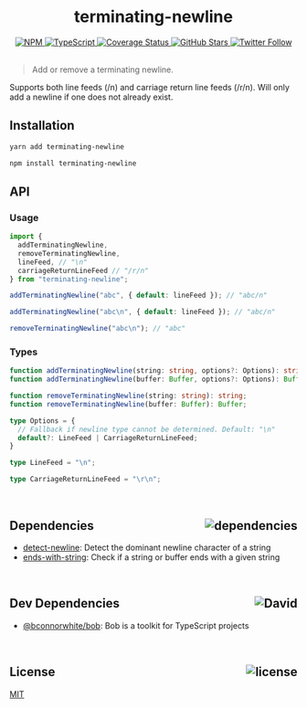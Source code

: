 <div align="center">
  <h1>terminating-newline</h1>
  <a href="https://npmjs.com/package/terminating-newline">
    <img alt="NPM" src="https://img.shields.io/npm/v/terminating-newline.svg">
  </a>
  <a href="https://github.com/bconnorwhite/terminating-newline">
    <img alt="TypeScript" src="https://img.shields.io/github/languages/top/bconnorwhite/terminating-newline.svg">
  </a>
  <a href='https://coveralls.io/github/bconnorwhite/terminating-newline?branch=master'>
    <img alt="Coverage Status" src="https://img.shields.io/coveralls/github/bconnorwhite/terminating-newline.svg?branch=master">
  </a>
  <a href="https://github.com/bconnorwhite/terminating-newline">
    <img alt="GitHub Stars" src="https://img.shields.io/github/stars/bconnorwhite/terminating-newline?label=Stars%20Appreciated%21&style=social">
  </a>
  <a href="https://twitter.com/bconnorwhite">
    <img alt="Twitter Follow" src="https://img.shields.io/twitter/follow/bconnorwhite.svg?label=%40bconnorwhite&style=social">
  </a>
</div>

<br />

> Add or remove a terminating newline.

Supports both line feeds (/n) and carriage return line feeds (/r/n). Will only add a newline if one does not already exist.

## Installation

```bash
yarn add terminating-newline
```

```bash
npm install terminating-newline
```

## API

### Usage
```ts
import {
  addTerminatingNewline,
  removeTerminatingNewline,
  lineFeed, // "\n"
  carriageReturnLineFeed // "/r/n"
} from "terminating-newline";

addTerminatingNewline("abc", { default: lineFeed }); // "abc/n"

addTerminatingNewline("abc\n", { default: lineFeed }); // "abc/n"

removeTerminatingNewline("abc\n"); // "abc"

```
### Types
```ts
function addTerminatingNewline(string: string, options?: Options): string;
function addTerminatingNewline(buffer: Buffer, options?: Options): Buffer;

function removeTerminatingNewline(string: string): string;
function removeTerminatingNewline(buffer: Buffer): Buffer;

type Options = {
  // Fallback if newline type cannot be determined. Default: "\n"
  default?: LineFeed | CarriageReturnLineFeed;
}

type LineFeed = "\n";

type CarriageReturnLineFeed = "\r\n";
```

<br />

<h2>Dependencies<img align="right" alt="dependencies" src="https://img.shields.io/david/bconnorwhite/terminating-newline.svg"></h2>

- [detect-newline](https://www.npmjs.com/package/detect-newline): Detect the dominant newline character of a string
- [ends-with-string](https://www.npmjs.com/package/ends-with-string): Check if a string or buffer ends with a given string

<br />

<h2>Dev Dependencies<img align="right" alt="David" src="https://img.shields.io/david/dev/bconnorwhite/terminating-newline.svg"></h2>

- [@bconnorwhite/bob](https://www.npmjs.com/package/@bconnorwhite/bob): Bob is a toolkit for TypeScript projects

<br />

<h2>License <img align="right" alt="license" src="https://img.shields.io/npm/l/terminating-newline.svg"></h2>

[MIT](https://opensource.org/licenses/MIT)
